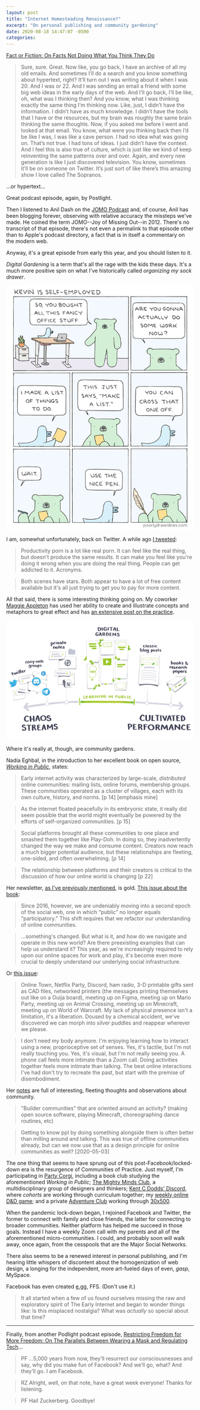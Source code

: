 ```yaml
---
layout: post
title: "Internet Homesteading Renaissance?"
excerpt: "On personal publishing and community gardening"
date: 2020-08-18 14:47:07 -0500
categories: 
---
```


[Fact or Fiction: On Facts Not Doing What You Think They Do](https://postlight.com/podcast/fact-or-fiction-on-facts-not-doing-what-you-think-they-do)

> Sure, sure. Great. Now like, you go back, I have an archive of all my old emails. And sometimes I’ll do a search and you know something about hypertext, right? It’ll turn out I was writing about it when I was 20. And I was or 22. And I was sending an email a friend with some big web ideas in the early days of the web. And I’ll go back, I’ll be like, oh, what was I thinking then? And you know, what I was thinking exactly the same thing I’m thinking now. Like, just, I didn’t have the information. I didn’t have as much knowledge. I didn’t have the tools that I have or the resources, but my brain was roughly the same brain thinking the same thoughts. Now, if you asked me before I went and looked at that email. You know, what were you thinking back then I’d be like I was, I was like a cave person. I had no idea what was going on. That’s not true. I had tons of ideas. I just didn’t have the context. And I feel this is also true of culture, which is just like we kind of keep reinventing the same patterns over and over. Again, and every new generation is like I just discovered television. You know, sometimes it’ll be on someone on Twitter. It’s just sort of like there’s this amazing show I love called The Sopranos.

...or hypertext...

Great podcast episode, again, by Postlight.

Then I listened to Anil Dash on the [JOMO Podcast](https://www.experiencejomo.com/podcast) and, of course, Anil has been blogging forever, observing with relative accuracy the missteps we've made. He coined the term JOMO--Joy of Missing Out--in 2012. There's no transcript of that episode, there's not even a permalink to that episode other than to Apple's podcast directory, a fact that is in itself a commentary on the modern web.

Anyway, it's a great episode from early this year, and you should listen to it.

_Digital Gardening_ is a term that's all the rage with the kids these days. It's a much more positive spin on what I've historically called _organizing my sock drawer_. 

![](/assets/2020/08/pld.jpg)

I am, somewhat unfortunately, back on Twitter. A while ago [I tweeted](https://twitter.com/danielindustri4/status/1280120596135915520):

> Productivity porn is a lot like real porn. It can feel like the real thing, but doesn't produce the same results. It can make you feel like you're doing it wrong when you are doing the real thing. People can get addicted to it. Acronyms.

> Both scenes have stars. Both appear to have a lot of free content available but it's all just trying to get you to pay for more content.

All that said, there is some interesting thinking going on. My coworker [Maggie Appleton](https://maggieappleton.com/) has used her ability to create and illustrate concepts and metaphors to great effect and has [an extensive post on the practice](https://maggieappleton.com/garden-history).

[![](/assets/2020/08/maggie.jpg)](https://maggieappleton.com/garden-history)

Where it's really at, though, are community gardens.

Nadia Eghbal, in the introduction to her excellent book on open source, _[Working in Public](https://www.amazon.com/dp/0578675862/)_, states:

> Early internet activity was characterized by large-scale, _distributed_ online communities: mailing lists, online forums, membership groups. These communities operated as a cluster of villages, each with its own culture, history, and norms. [p 14] [emphasis mine]

> As the internet floated peacefully in its embryonic state, it really did seem possible that the world might eventually be powered by the efforts of self-organized communities. [p 15]

> Social platforms brought all these communities to one place and smashed them together like Play-Doh. In doing so, they inadvertently changed the way we make and consume content. Creators now reach a much bigger potential audience, but these relationships are fleeting, one-sided, and often overwhelming. [p 14]

> The relationship between platforms and their creators is critical to the discussion of how our online world is changing [p 22]

Her newsletter, [as I've previously mentioned](http://www.daniel.industries/2020/07/27/subscribe-to-monomythical/), is gold. [This issue about the book](https://nayafia.substack.com/p/22-working-in-public):

> Since 2016, however, we are undeniably moving into a second epoch of the social web, one in which “public” no longer equals “participatory.” This shift requires that we refactor our understanding of online communities.

> ...something's changed. But what is it, and how do we navigate and operate in this new world? Are there preexisting examples that can help us understand it? This year, as we're increasingly required to rely upon our online spaces for work and play, it's become even more crucial to deeply understand our underlying social infrastructure.

Or [this issue](https://nayafia.substack.com/p/21-out-of-body):

> Online Town, Netflix Party, Discord, ham radio, 3-D printable gifts sent as CAD files, networked printers (the messages printing themselves out like on a Ouija board), meeting up on Figma, meeting up on Mario Party, meeting up on Animal Crossing, meeting up on Minecraft, meeting up on World of Warcraft. My lack of physical presence isn't a limitation, it's a liberation. Doused by a chemical accident, we've discovered we can morph into silver puddles and reappear wherever we please.

> I don't need my body anymore. I'm enjoying learning how to interact using a new, proprioceptive set of senses. Yes, it's tactile, but I'm not really touching you. Yes, it's visual, but I'm not really seeing you. A phone call feels more intimate than a Zoom call. Doing activities together feels more intimate than talking. The best online interactions I've had don't try to recreate the past, but start with the premise of disembodiment.

Her [notes](https://nadiaeghbal.com/notes/) are full of interesting, fleeting thoughts and observations about community.

> "Builder communities" that are oriented around an activity? (making open source software, playing Minecraft, choreographing dance routines, etc)

> Getting to know ppl by doing something alongside them is often better than milling around and talking. This was true of offline communities already, but can we now use that as a design principle for online communities as well? [2020-05-03]

The one thing that seems to have sprung out of this post-Facebook/locked-down era is the resurgence of Communities of Practice. Just myself, I'm participating in [Party Corgi](https://www.partycorgi.com/), including a book club studying the aforementioned _Working in Public_; [The Mighty Minds Club](https://www.themightymindsclub.com/), a multidisciplinary group of designers and thinkers; [Kent C Dodds' Discord](https://kentcdodds.com/discord), where _cohorts_ are working through curriculum together; my [weekly online D&D game](/2020/04/03/blogging-during-the-apocalypse/ "mentioned in this post"); and a private [Adventure Club](https://joelhooks.com/knowledge-adventure-club) working through [30x500](https://30x500.com/academy/).

When the pandemic lock-down began, I rejoined Facebook and Twitter, the former to connect with family and close friends, the latter for connecting to broader communities. Neither platform has helped me succeed in those goals. Instead I have a weekly Zoom call with my parents and all of the aforementioned micro-communities. I could, and probably soon will walk away, once again, from the cesspools that are the Major Social Networks.

There also seems to be a renewed interest in personal publishing, and I'm hearing little whispers of discontent about the homogenization of web design, a longing for the independent, more art-fueled days of even, _gasp_, MySpace. 

Facebook has even created [e.gg](https://e.gg/), FFS. (Don't use it.)

> It all started when a few of us found ourselves missing the raw and exploratory spirit of The Early Internet and began to wonder things like: Is this misplaced nostalgia? What was _actually_ so special about that time?

---

Finally, from another Podlight podcast episode, [Restricting Freedom for More Freedom: On The Parallels Between Wearing a Mask and Regulating Tech](https://postlight.com/podcast/restricting-freedom-for-more-freedom-on-the-parallels-between-wearing-a-mask-and-regulating-tech)...

> PF ...5,000 years from now, they’ll resurrect our consciousnesses and say, why did you make fun of Facebook? And we’ll go, what? And they’ll go. I am Facebook.

> RZ Alright, well, on that note, have a great week everyone! Thanks for listening.

> PF Hail Zuckerberg. Goodbye!